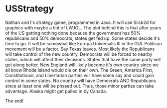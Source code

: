 USStrategy
==========

Nathan and I's strategy game, programmed in Java.  It will use Slick2d for graphics with maybe a tint of LWJGL.
The plot behind this is that after years of the US getting nothing done because the government has 50% republicans and 50% democrats, states get fed up.
Some states decide it's time to go.
It will be somewhat like Europa Universalis III in the GUI.
Politican movement will be a factor.  Say Texas leaves.  Most likely the Republicans will take control of the new country.  Democrats will be forced to nearby states, which will affect their decisions.
States that have the same party will get along better.
New England will likely become it's own country since we all know Rhode Island would die on their own.
The Green, America First, Constitutional, and Libertarian parties will have some say and could gain control in some states.
No country will have Democrats AND Republicans since at least one will be phased out.  Thus, those minor parties can take advantage.
Alaska might get pulled in by Canada.

The end!
